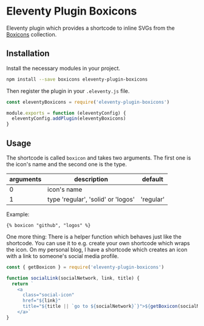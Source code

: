 # Eleventy Plugin Boxicons

Eleventy plugin which provides a shortcode to inline SVGs from the [Boxicons](https://github.com/atisawd/boxicons) collection.

## Installation

Install the necessary modules in your project.

```bash
npm install --save boxicons eleventy-plugin-boxicons
```

Then register the plugin in your `.eleventy.js` file.

```js
const eleventyBoxicons = require('eleventy-plugin-boxicons')

module.exports = function (eleventyConfig) {
  eleventyConfig.addPlugin(eleventyBoxicons)
}
```

## Usage

The shortcode is called `boxicon` and takes two arguments. The first one is the icon's name and the second one is the type.

| arguments | description                        | default   |
| --------- | ---------------------------------- | --------- |
| 0         | icon's name                        |           |
| 1         | type 'regular', 'solid' or 'logos' | 'regular' |

Example:
```njk
{% boxicon "github", "logos" %}
```

One more thing: There is a helper function which behaves just like the shortcode. You can use it to e.g. create your own shortcode which wraps the icon. On my personal blog, I have a shortcode which creates an icon with a link to someone's social media profile.

```js
const { getBoxicon } = require('eleventy-plugin-boxicons')

function socialLink(socialNetwork, link, title) {
  return `
    <a
      class="social-icon"
      href="${link}"
      title="${title || `go to ${socialNetwork}`}">${getBoxicon(socialNetwork, 'logos')}
    </a>`
}
```
